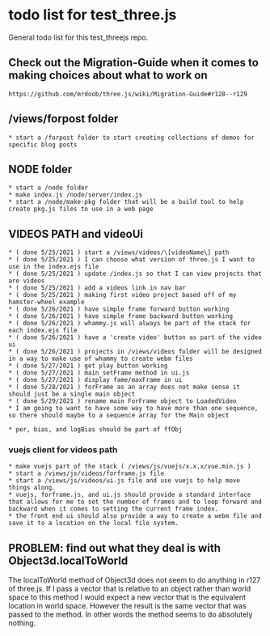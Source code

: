 # todo list for test_three.js

General todo list for this test_threejs repo.


## Check out the Migration-Guide when it comes to making choices about what to work on

```
https://github.com/mrdoob/three.js/wiki/Migration-Guide#r128--r129
```

## /views/forpost folder
    * start a /forpost folder to start creating collections of demos for specific blog posts

## NODE folder
    * start a /node folder
    * make index.js /node/server/index.js
    * start a /node/make-pkg folder that will be a build tool to help create pkg.js files to use in a web page

## VIDEOS PATH and videoUi
    * ( done 5/25/2021 ) start a /views/videos/\[videoName\] path
    * ( done 5/25/2021 ) I can choose what version of three.js I want to use in the index.ejs file
    * ( done 5/25/2021 ) update /index.js so that I can view projects that are videos
    * ( done 5/25/2021 ) add a videos link in nav bar
    * ( done 5/25/2021 ) making first video project based off of my hamster-wheel example
    * ( done 5/26/2021 ) have simple frame forward button working
    * ( done 5/26/2021 ) have simple frame backward button working
    * ( done 5/26/2021 ) whammy.js will always be part of the stack for each index.ejs file
    * ( done 5/26/2021 ) have a 'create video' button as part of the video ui
    * ( done 5/26/2021 ) projects in /views/videos folder will be designed in a way to make use of whammy to create webm files
    * ( done 5/27/2021 ) get play button working
    * ( done 5/27/2021 ) main setFrame method in ui.js
    * ( done 5/27/2021 ) display fame/maxFrame in ui
    * ( done 5/28/2021 ) forFrame as an array does not make sense it should just be a single main object
    * ( done 5/29/2021 ) rename main ForFrame object to LoadedVideo
    * I am going to want to have some way to have more than one sequence, so there should maybe to a sequence array for the Main object

    * per, bias, and logBias should be part of ffObj
    

### vuejs client for videos path
    * make vuejs part of the stack ( /views/js/vuejs/x.x.x/vue.min.js )
    * start a /views/js/videos/forframe.js file
    * start a /views/js/videos/ui.js file and use vuejs to help move things along.
    * vuejs, forframe.js, and ui.js should provide a standard interface that allows for me to set the number of frames and to loop forward and backward when it comes to setting the current frame index.
    * the front end ui should also provide a way to create a webm file and save it to a location on the local file system.

## PROBLEM: find out what they deal is with Object3d.localToWorld

The localToWorld method of Object3d does not seem to do anything in r127 of three.js. If I pass a vector that is relative to an object rather than world space to this method I would expect a new vector that is the equivalent location in world space. However the result is the same vector that was passed to the method. In other words the method seems to do absolutely nothing.
